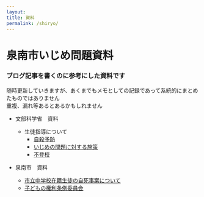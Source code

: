 ```yaml
---
layout: 
title: 資料
permalink: /shiryo/
---
```

# 泉南市いじめ問題資料

### ブログ記事を書くのに参考にした資料です　　

随時更新していきますが、あくまでもメモとしての記録であって系統的にまとめたものではありません  
重複、漏れ等あるとあるかもしれません

- 文部科学省　資料

  - 生徒指導について
    - [自殺予防](https://www.mext.go.jp/a_menu/shotou/seitoshidou/1302907.htm)
    - [いじめの問題に対する施策](https://www.mext.go.jp/a_menu/shotou/seitoshidou/1302904.htm)
    - [不登校](https://www.mext.go.jp/a_menu/shotou/seitoshidou/1302905.htm)


- 泉南市　資料
  - [市立中学校在籍生徒の自死事案について](https://www.city.sennan.lg.jp/kurashi/kyoiku/1659658615891.html)
  - [子どもの権利条例委員会](https://www.city.sennan.lg.jp/shisei/jinken/kodomo_kenri/1618195154945.html)
